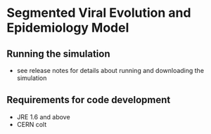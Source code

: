 # Segmented Viral Evolution and Epidemiology Model 

## Running the simulation
* see release notes for details about running and downloading the simulation

## Requirements for code development
* JRE 1.6 and above
* CERN colt


